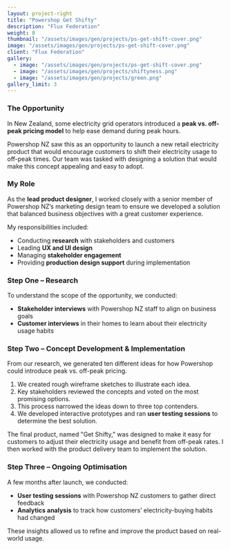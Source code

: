 ```yaml
---
layout: project-right
title: "Powershop Get Shifty"
description: "Flux Federation"
weight: 8
thumbnail: "/assets/images/gen/projects/ps-get-shift-cover.png"
image: "/assets/images/gen/projects/ps-get-shift-cover.png"
client: "Flux Federation"
gallery:
  - image: "/assets/images/gen/projects/ps-get-shift-cover.png"
  - image: "/assets/images/gen/projects/shiftyness.png"
  - image: "/assets/images/gen/projects/green.png"
gallery_limit: 3
---
```


### The Opportunity  

In New Zealand, some electricity grid operators introduced a **peak vs. off-peak pricing model** to help ease demand during peak hours.  

Powershop NZ saw this as an opportunity to launch a new retail electricity product that would encourage customers to shift their electricity usage to off-peak times. Our team was tasked with designing a solution that would make this concept appealing and easy to adopt.  

### My Role  

As the **lead product designer**, I worked closely with a senior member of Powershop NZ’s marketing design team to ensure we developed a solution that balanced business objectives with a great customer experience.  

My responsibilities included:  

- Conducting **research** with stakeholders and customers  
- Leading **UX and UI design**  
- Managing **stakeholder engagement**  
- Providing **production design support** during implementation  

### Step One – Research  

To understand the scope of the opportunity, we conducted:  

- **Stakeholder interviews** with Powershop NZ staff to align on business goals  
- **Customer interviews** in their homes to learn about their electricity usage habits  

### Step Two – Concept Development & Implementation  

From our research, we generated ten different ideas for how Powershop could introduce peak vs. off-peak pricing.  

1. We created rough wireframe sketches to illustrate each idea.  
2. Key stakeholders reviewed the concepts and voted on the most promising options.  
3. This process narrowed the ideas down to three top contenders.  
4. We developed interactive prototypes and ran **user testing sessions** to determine the best solution.  

The final product, named "Get Shifty," was designed to make it easy for customers to adjust their electricity usage and benefit from off-peak rates. I then worked with the product delivery team to implement the solution.  

### Step Three – Ongoing Optimisation  

A few months after launch, we conducted:  

- **User testing sessions** with Powershop NZ customers to gather direct feedback  
- **Analytics analysis** to track how customers’ electricity-buying habits had changed  

These insights allowed us to refine and improve the product based on real-world usage.  